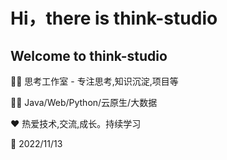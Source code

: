 # Hi，there is think-studio
## Welcome to think-studio

🙋‍♀️ 思考工作室 - 专注思考,知识沉淀,项目等

👩‍💻  Java/Web/Python/云原生/大数据

❤️ 热爱技术,交流,成长。持续学习

🥳 2022/11/13
